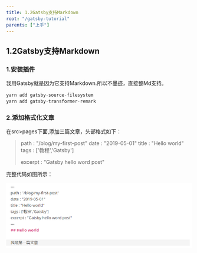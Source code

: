 ```yaml
---
title: 1.2Gatsby支持Markdown
root: "/gatsby-tutorial"
parents: ["上手"]
---
```


## 1.2Gatsby支持Markdown

### 1.安装插件

我用Gatsby就是因为它支持Markdown.所以不墨迹，直接整Md支持。

```js
yarn add gatsby-source-filesystem
yarn add gatsby-transformer-remark
```

### 2.添加格式化文章

在src>pages下面,添加三篇文章，头部格式如下：

>
>path : "/blog/my-first-post"
>date : "2019-05-01"
>title : "Hello world"
>tags : ['教程','Gatsby']
>
>excerpt : "Gatsby hello word post"

完整代码如图所示：

![1557044977591](assets/1557044977591.png)

